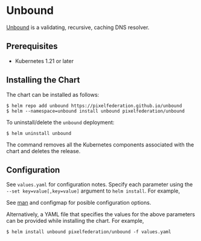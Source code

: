 # Unbound

[Unbound](https://www.nlnetlabs.nl/projects/unbound/about/) is a validating, recursive, caching DNS resolver.


## Prerequisites

-	Kubernetes 1.21 or later

## Installing the Chart

The chart can be installed as follows:

```console
$ helm repo add unbound https://pixelfederation.github.io/unbound
$ helm --namespace=unbound install unbound pixelfederation/unbound
```

To uninstall/delete the `unbound` deployment:

```console
$ helm uninstall unbound
```
The command removes all the Kubernetes components associated with the chart and deletes the release.

## Configuration

See `values.yaml` for configuration notes. Specify each parameter using the `--set key=value[,key=value]` argument to `helm install`. For example,

See [man](https://www.nlnetlabs.nl/documentation/unbound/unbound.conf/) and configmap for posible configuration options.

Alternatively, a YAML file that specifies the values for the above parameters can be provided while installing the chart. For example,

```console
$ helm install unbound pixelfederation/unbound -f values.yaml
```
